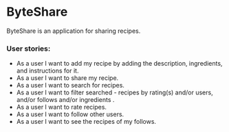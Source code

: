 # ByteShare
ByteShare is an application for sharing recipes.

### User stories:
- As a user I want to add my recipe by adding the description, ingredients, and instructions for it.
- As a user I want to share my recipe.
- As a user I want to search for recipes.
- As a user I want to filter searched - recipes by rating(s) and/or users, and/or follows and/or ingredients .
- As a user I want to rate recipes.
- As a user I want to follow other users.
- As a user I want to see the recipes of my follows.